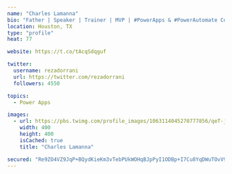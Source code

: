 ```yaml
---
name: "Charles Lamanna"
bio: "Father | Speaker | Trainer | MVP | #PowerApps & #PowerAutomate Community Super User | YouTuber Right-pointing triangle http://youtube.com/c/rezadorrani | Learn - Share - Clockwise rightwards and leftwards open circle arrows"
location: Houston, TX
type: "profile"
heat: 77

website: https://t.co/tAcqSdqguf

twitter:
  username: rezadorrani
  url: https://twitter.com/rezadorrani
  followers: 4550

topics:
  - Power Apps

images:
  - url: https://pbs.twimg.com/profile_images/1063114045270777856/qeT-jpWr_400x400.jpg
    width: 400
    height: 400
    isCached: true
    title: "Charles Lamanna"

secured: "Re9ZO4VZ9JqP+BQydKieKm3vTebPUkWOHqBJpPyI1ODBp+I7Cu8YqDWuTOvV9dct95G78LtkVDZUiRdsDAn9ulrmgYwh5UeTX3RnfSrwBcY3hQfC3yA5vIO1twqhGXSBZnVRgw77KXO5j4/Prj7KV2WEfTZgbqxh3c1J+k1NDHfuIt5DpdnNMFHsMFgggOF2BdHB/Qx2QFSToAClelpuii8wJgPYQSOMwnNv8/KsW8iNaG0n8FZgPSKODch3hUQFW0uuy5UVvoA1+i0zutSZMlDXTTf9m3riuu7in3MV9QHVDePgYzkZU0mJnpe1UIjAj3KauBtExAFi5ffh8fwHfS4Bs0f5L5cZz2bSuRA5Hj+QkQCLOzaWaF9NIj1/s1lC9Ay6yLnshcaWu2GDIZ/6xQ==;52QWStvTaC1F+gmlbXE4jQ=="
---
```


